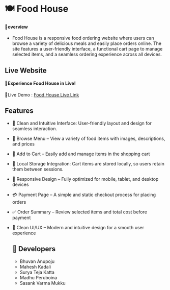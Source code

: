 
 # 🍽️ Food House

#### 🔰overview
- Food House is a responsive food ordering website where users can browse a variety of delicious meals and easily place orders online. The site features a user-friendly interface, a functional cart page to manage selected items, and a seamless ordering experience across all devices.

## Live Website
#### 🚀Experience Food House in Live!
🔗Live Demo :
[Food House Live Link]( https://foodyhouse.github.io/FoodyHouse/)
## Features
- 🧭 Clean and Intuitive Interface: User-friendly layout and design for seamless interaction.

- 🍔 Browse Menu – View a variety of food items with images, descriptions, and prices

- 🛒 Add to Cart – Easily add and manage items in the shopping cart
- 💾 Local Storage Integration: Cart items are stored locally, so users retain them between sessions.
- 📱 Responsive Design – Fully optimized for mobile, tablet, and desktop devices

- 💳 Payment Page – A simple and static checkout process for placing orders

- ✅ Order Summary – Review selected items and total cost before payment

- 🎨 Clean UI/UX – Modern and intuitive design for a smooth user experience
  ## 👦 Developers
  - Bhuvan Anupoju
  - Mahesh Kadali
  - Surya Teja Katta
  - Madhu Peruboina
  - Sasank Varma Mukku
  
